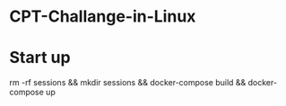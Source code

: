 # CPT-Challange-in-Linux
# Start up 
rm -rf sessions && mkdir sessions && docker-compose build && docker-compose up
